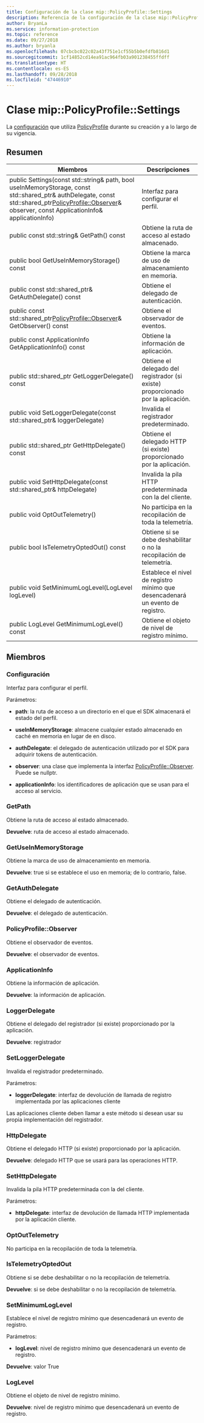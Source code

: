 ```yaml
---
title: Configuración de la clase mip::PolicyProfile::Settings
description: Referencia de la configuración de la clase mip::PolicyProfile::Settings
author: BryanLa
ms.service: information-protection
ms.topic: reference
ms.date: 09/27/2018
ms.author: bryanla
ms.openlocfilehash: 07cbcbc022c02a43f751e1cf55b5b0efdfb816d1
ms.sourcegitcommit: 1cf14852cd14ea91ac964fb03a901238455ffdff
ms.translationtype: HT
ms.contentlocale: es-ES
ms.lasthandoff: 09/28/2018
ms.locfileid: "47446910"
---
```

# <a name="class-mippolicyprofilesettings"></a>Clase mip::PolicyProfile::Settings 
La [configuración](class_mip_policyprofile_settings.md) que utiliza [PolicyProfile](class_mip_policyprofile.md) durante su creación y a lo largo de su vigencia.
  
## <a name="summary"></a>Resumen
 Miembros                        | Descripciones                                
--------------------------------|---------------------------------------------
public Settings(const std::string& path, bool useInMemoryStorage, const std::shared_ptr<AuthDelegate>& authDelegate, const std::shared_ptr<PolicyProfile::Observer>& observer, const ApplicationInfo& applicationInfo)  |  Interfaz para configurar el perfil.
 public const std::string& GetPath() const  |  Obtiene la ruta de acceso al estado almacenado.
 public bool GetUseInMemoryStorage() const  |  Obtiene la marca de uso de almacenamiento en memoria.
public const std::shared_ptr<AuthDelegate>& GetAuthDelegate() const  |  Obtiene el delegado de autenticación.
public const std::shared_ptr<PolicyProfile::Observer>& GetObserver() const  |  Obtiene el observador de eventos.
 public const ApplicationInfo GetApplicationInfo() const  |  Obtiene la información de aplicación.
public std::shared_ptr<LoggerDelegate> GetLoggerDelegate() const  |  Obtiene el delegado del registrador (si existe) proporcionado por la aplicación.
public void SetLoggerDelegate(const std::shared_ptr<LoggerDelegate>& loggerDelegate)  |  Invalida el registrador predeterminado.
public std::shared_ptr<HttpDelegate> GetHttpDelegate() const  |  Obtiene el delegado HTTP (si existe) proporcionado por la aplicación.
public void SetHttpDelegate(const std::shared_ptr<HttpDelegate>& httpDelegate)  |  Invalida la pila HTTP predeterminada con la del cliente.
 public void OptOutTelemetry()  |  No participa en la recopilación de toda la telemetría.
 public bool IsTelemetryOptedOut() const  |  Obtiene si se debe deshabilitar o no la recopilación de telemetría.
 public void SetMinimumLogLevel(LogLevel logLevel)  |  Establece el nivel de registro mínimo que desencadenará un evento de registro.
 public LogLevel GetMinimumLogLevel() const  |  Obtiene el objeto de nivel de registro mínimo.
  
## <a name="members"></a>Miembros
  
### <a name="settings"></a>Configuración
Interfaz para configurar el perfil.

Parámetros:  
* **path**: la ruta de acceso a un directorio en el que el SDK almacenará el estado del perfil. 


* **useInMemoryStorage**: almacene cualquier estado almacenado en caché en memoria en lugar de en disco. 


* **authDelegate**: el delegado de autenticación utilizado por el SDK para adquirir tokens de autenticación. 


* **observer**: una clase que implementa la interfaz [PolicyProfile::Observer](class_mip_policyprofile_observer.md). Puede se nullptr. 


* **applicationInfo**: los identificadores de aplicación que se usan para el acceso al servicio.


  
### <a name="getpath"></a>GetPath
Obtiene la ruta de acceso al estado almacenado.

  
**Devuelve**: ruta de acceso al estado almacenado.
  
### <a name="getuseinmemorystorage"></a>GetUseInMemoryStorage
Obtiene la marca de uso de almacenamiento en memoria.

  
**Devuelve**: true si se establece el uso en memoria; de lo contrario, false.
  
### <a name="getauthdelegate"></a>GetAuthDelegate
Obtiene el delegado de autenticación.

  
**Devuelve**: el delegado de autenticación.
  
### <a name="policyprofileobserver"></a>PolicyProfile::Observer
Obtiene el observador de eventos.

  
**Devuelve**: el observador de eventos.
  
### <a name="applicationinfo"></a>ApplicationInfo
Obtiene la información de aplicación.

  
**Devuelve**: la información de aplicación.
  
### <a name="loggerdelegate"></a>LoggerDelegate
Obtiene el delegado del registrador (si existe) proporcionado por la aplicación.

  
**Devuelve**: registrador
  
### <a name="setloggerdelegate"></a>SetLoggerDelegate
Invalida el registrador predeterminado.

Parámetros:  
* **loggerDelegate**: interfaz de devolución de llamada de registro implementada por las aplicaciones cliente


Las aplicaciones cliente deben llamar a este método si desean usar su propia implementación del registrador.
  
### <a name="httpdelegate"></a>HttpDelegate
Obtiene el delegado HTTP (si existe) proporcionado por la aplicación.

  
**Devuelve**: delegado HTTP que se usará para las operaciones HTTP.
  
### <a name="sethttpdelegate"></a>SetHttpDelegate
Invalida la pila HTTP predeterminada con la del cliente.

Parámetros:  
* **httpDelegate**: interfaz de devolución de llamada HTTP implementada por la aplicación cliente.


  
### <a name="optouttelemetry"></a>OptOutTelemetry
No participa en la recopilación de toda la telemetría.
  
### <a name="istelemetryoptedout"></a>IsTelemetryOptedOut
Obtiene si se debe deshabilitar o no la recopilación de telemetría.

  
**Devuelve**: si se debe deshabilitar o no la recopilación de telemetría.
  
### <a name="setminimumloglevel"></a>SetMinimumLogLevel
Establece el nivel de registro mínimo que desencadenará un evento de registro.

Parámetros:  
* **logLevel**: nivel de registro mínimo que desencadenará un evento de registro. 



  
**Devuelve**: valor True
  
### <a name="loglevel"></a>LogLevel
Obtiene el objeto de nivel de registro mínimo.

  
**Devuelve**: nivel de registro mínimo que desencadenará un evento de registro.